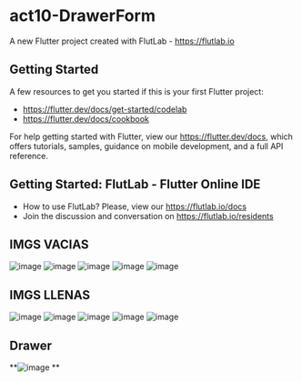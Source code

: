 # act10-DrawerForm

A new Flutter project created with FlutLab - https://flutlab.io

## Getting Started

A few resources to get you started if this is your first Flutter project:

- https://flutter.dev/docs/get-started/codelab
- https://flutter.dev/docs/cookbook

For help getting started with Flutter, view our
https://flutter.dev/docs, which offers tutorials,
samples, guidance on mobile development, and a full API reference.

## Getting Started: FlutLab - Flutter Online IDE

- How to use FlutLab? Please, view our https://flutlab.io/docs
- Join the discussion and conversation on https://flutlab.io/residents
## IMGS VACIAS
![image](https://github.com/GuerreroA128/u2_a10_drawer/assets/143743819/c2671800-6ed4-4977-bbaf-b6c06cd4fe23)
![image](https://github.com/GuerreroA128/u2_a10_drawer/assets/143743819/3953563c-13a2-4e58-b217-77354d334f4b)
![image](https://github.com/GuerreroA128/u2_a10_drawer/assets/143743819/db45a763-2d17-4ae3-9725-1c790594062a)
![image](https://github.com/GuerreroA128/u2_a10_drawer/assets/143743819/123eed0c-b2e5-4348-8569-e12d13110777)
![image](https://github.com/GuerreroA128/u2_a10_drawer/assets/143743819/d7c0d75e-b98e-4497-83c5-092e584b3397)
## IMGS LLENAS
![image](https://github.com/GuerreroA128/u2_a10_drawer/assets/143743819/166db1ab-f977-4190-90cc-9eb4734dd307)
![image](https://github.com/GuerreroA128/u2_a10_drawer/assets/143743819/67f8a86f-c30f-458e-a158-eec6e72ad578)
![image](https://github.com/GuerreroA128/u2_a10_drawer/assets/143743819/15806c7f-b661-4165-bf15-aa841a2e72f6)
![image](https://github.com/GuerreroA128/u2_a10_drawer/assets/143743819/d1711d8a-96df-4729-a3d3-e6e3825a073d)
![image](https://github.com/GuerreroA128/u2_a10_drawer/assets/143743819/46c5139e-8da9-4ac1-89d9-d779215c6d71)







## Drawer
**![image](https://github.com/GuerreroA128/u2_a10_drawer/assets/143743819/54de5ced-46e2-40a0-bfc7-0a20977f230d)
**
